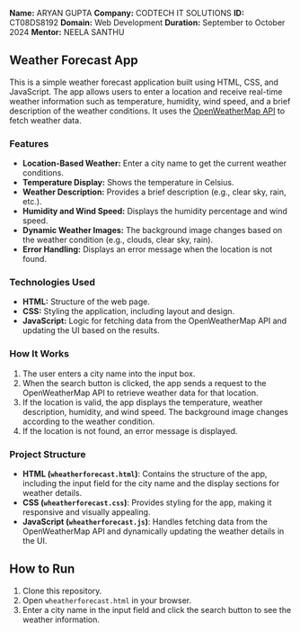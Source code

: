 **Name:** ARYAN GUPTA
**Company:** CODTECH IT SOLUTIONS
**ID:** CT08DS8192
**Domain:** Web Development
**Duration:** September to October 2024
**Mentor:** NEELA SANTHU
## Weather Forecast App

This is a simple weather forecast application built using HTML, CSS, and JavaScript. The app allows users to enter a location and receive real-time weather information such as temperature, humidity, wind speed, and a brief description of the weather conditions. It uses the [OpenWeatherMap API](https://openweathermap.org/) to fetch weather data.

### Features

- **Location-Based Weather:** Enter a city name to get the current weather conditions.
- **Temperature Display:** Shows the temperature in Celsius.
- **Weather Description:** Provides a brief description (e.g., clear sky, rain, etc.).
- **Humidity and Wind Speed:** Displays the humidity percentage and wind speed.
- **Dynamic Weather Images:** The background image changes based on the weather condition (e.g., clouds, clear sky, rain).
- **Error Handling:** Displays an error message when the location is not found.

### Technologies Used

- **HTML:** Structure of the web page.
- **CSS:** Styling the application, including layout and design.
- **JavaScript:** Logic for fetching data from the OpenWeatherMap API and updating the UI based on the results.

### How It Works

1. The user enters a city name into the input box.
2. When the search button is clicked, the app sends a request to the OpenWeatherMap API to retrieve weather data for that location.
3. If the location is valid, the app displays the temperature, weather description, humidity, and wind speed. The background image changes according to the weather condition.
4. If the location is not found, an error message is displayed.

### Project Structure

- **HTML (`wheatherforecast.html`)**: Contains the structure of the app, including the input field for the city name and the display sections for weather details.
- **CSS (`wheatherforecast.css`)**: Provides styling for the app, making it responsive and visually appealing.
- **JavaScript (`wheatherforecast.js`)**: Handles fetching data from the OpenWeatherMap API and dynamically updating the weather details in the UI.

## How to Run

1. Clone this repository.
2. Open `wheatherforecast.html` in your browser.
3. Enter a city name in the input field and click the search button to see the weather information.
